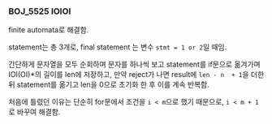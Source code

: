 ### BOJ_5525 IOIOI

finite automata로 해결함.

statement는 총 3개로, final statement 는 변수 `stmt = 1 or 2`일 때임.

간단하게 문자열을 모두 순회하며 문자를 하나씩 보고 statement를 if문으로 옮겨가며 IOI(OI)*의 길이를 len에 저장하고, 만약 reject가 나면 result에 `len - n  + 1`을 더한 뒤 statement를 옮기고 len을 0으로 초기화 한 후 이를 계속 반복함.

처음에 틀렸던 이유는 단순히 for문에서 조건을 `i < m`으로 했기 때문으로, `i < m + 1`로 바꾸여 해결함.